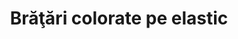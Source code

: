 ---
layout: post
title: "Brăţări colorate pe elastic"
description: "Brăţări colorate pe elastic"
img: "/assets/img/bratari-colorate-pe-elastic.jpg"
colors: "diverse"
price: "3.00 RON/buc"
vertical: false
---